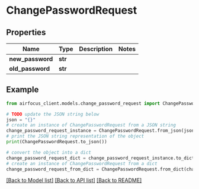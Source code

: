 # ChangePasswordRequest


## Properties

Name | Type | Description | Notes
------------ | ------------- | ------------- | -------------
**new_password** | **str** |  | 
**old_password** | **str** |  | 

## Example

```python
from airfocus_client.models.change_password_request import ChangePasswordRequest

# TODO update the JSON string below
json = "{}"
# create an instance of ChangePasswordRequest from a JSON string
change_password_request_instance = ChangePasswordRequest.from_json(json)
# print the JSON string representation of the object
print(ChangePasswordRequest.to_json())

# convert the object into a dict
change_password_request_dict = change_password_request_instance.to_dict()
# create an instance of ChangePasswordRequest from a dict
change_password_request_from_dict = ChangePasswordRequest.from_dict(change_password_request_dict)
```
[[Back to Model list]](../README.md#documentation-for-models) [[Back to API list]](../README.md#documentation-for-api-endpoints) [[Back to README]](../README.md)


